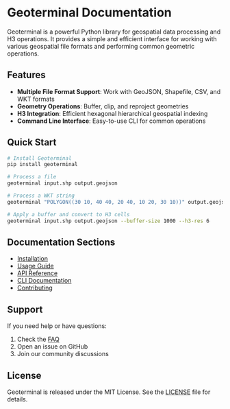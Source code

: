 # Geoterminal Documentation

Geoterminal is a powerful Python library for geospatial data processing and H3 operations. It provides a simple and efficient interface for working with various geospatial file formats and performing common geometric operations.

## Features

- **Multiple File Format Support**: Work with GeoJSON, Shapefile, CSV, and WKT formats
- **Geometry Operations**: Buffer, clip, and reproject geometries
- **H3 Integration**: Efficient hexagonal hierarchical geospatial indexing
- **Command Line Interface**: Easy-to-use CLI for common operations

## Quick Start

```bash
# Install Geoterminal
pip install geoterminal

# Process a file
geoterminal input.shp output.geojson

# Process a WKT string
geoterminal "POLYGON((30 10, 40 40, 20 40, 10 20, 30 10))" output.geojson

# Apply a buffer and convert to H3 cells
geoterminal input.shp output.geojson --buffer-size 1000 --h3-res 6
```

## Documentation Sections

- [Installation](installation.md)
- [Usage Guide](usage.md)
- [API Reference](api.md)
- [CLI Documentation](cli.md)
- [Contributing](contributing.md)

## Support

If you need help or have questions:

1. Check the [FAQ](faq.md)
2. Open an issue on GitHub
3. Join our community discussions

## License

Geoterminal is released under the MIT License. See the [LICENSE](https://github.com/jeronimoluza/geoterminal/blob/main/LICENSE) file for details.
